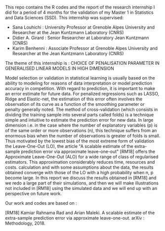This repo contains the R codes and the report of the research internship I did for a period of 4 months for the validation of my Master 1 in Statistics and Data Sciences (SSD).
This internship was supervised: 
- Sana Louhichi : University Professor at Grenoble Alpes University and Researcher at the Jean Kuntzmann Laboratory (CNRS)
- Didier A. Girard : Senior Researcher at Laboratory Jean Kuntzmann (CNRS)
- Karim Benhenni : Associate Professor at Grenoble Alpes University and Researcher at the Jean Kuntzmann Laboratory (CNRS)

The theme of this internship is : CHOICE OF PENALISATION PARAMETER IN GENERALISED LINEAR MODELS  IN HIGH DIMENSION

Model selection or validation in statistical learning is usually based on the ability to modeling for reasons of data interpretation or model prediction accuracy
in competition. With regard to prediction, it is important to make an error estimate for
future data. For penalized regressions such as LASSO, Ridge and Elastic-net, the estimation
of this error often involves the observation of its curve as a function of the smoothing parameter or
penalty generally noted. The method of cross-validation (which
consists in dividing the training sample into several parts called folds) is a technique
simple and intuitive to estimate the prediction error for new data. In large
dimension i.e. in the case where the number of explanatory variables (p) is of the same order or more
observations (n), this technique suffers from an enormous bias when the number of observations is greater
of folds is small. Thus motivated by the lowest bias of the most extreme form of validation
the Leave-One-Out (LO), the article "A scalable estimate of the extra-sample prediction error
via approximate leave-one-out" [RM18] offers the Approximate Leave-One-Out (ALO) for a wide range of
class of regularised estimators. This approximation considerably reduces time, resources and costs.
calculation and with some assumptions about the data, the results obtained converge with those of the
LO with a high probability when n, p become large. In this report we discuss the
results obtained in [RM18] and we redo a large part of their simulations, and then we
will make illustrations not included in [RM18] using the simulated data and we will end up with an
perspective on future work.


Our work and codes are based on :

[RM18] Kamiar Rahnama Rad and Arian Maleki. A scalable estimate of the extra-sample prediction
error via approximate leave-one-out. arXiv : Methodology, 2018.
